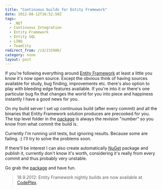 ```yaml
---
title: "Continuous builds for Entity Framework"
date: 2012-08-12T16:52:50Z
tags:
  - .NET
  - Continuous Integration
  - Entity Framework
  - Entity SQL
  - LINQ
  - TeamCity
redirect_from: /id/232986/
category: none
layout: post
---
```

If you're following everything around [Entity Framework][1] at least a little you know it's now open source. Except the obvious think of having sources available for study, bug finding, improvements etc. there's also option to play with bleeding edge features available. If you're into it or there's one particular bug fix that changes the world for you into piece and happiness instantly I have a good news for you.

On my build server I set up continuous build (after every commit) and all the binaries that Entity Framework solution produces are precooked for you. The top level folder in the [package][2] is always the revision "number" so you know from what commit the build is.

Currently I'm running unit tests, but ignoring results. Because some are failing. :) I'll try to solve the problems soon.

If there'll be interest I can also create automatically [NuGet][3] package and publish it, currently don't know it's worth, considering it's really from every commit and thus probably very unstable.

Go grab the [package][4] and have fun.

> 18.9.2012: Entity Framework nightly builds are now available at [CodePlex][5].

[1]: http://msdn.com/ef
[2]: http://build.cincura.net/guestAuth/repository/download/bt11/.lastSuccessful/EF.zip
[3]: http://www.nuget.org
[4]: http://build.cincura.net/guestAuth/repository/download/bt11/.lastSuccessful/EF.zip
[5]: http://entityframework.codeplex.com/wikipage?title=Nightly%20Builds